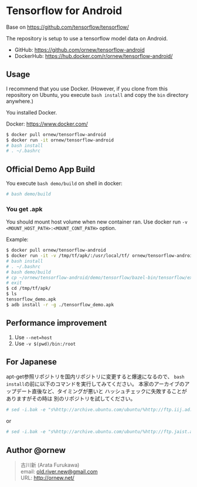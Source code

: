 # Tensorflow for Android

Base on https://github.com/tensorflow/tensorflow/

The repository is setup to use a tensorflow model data on Android.

- GitHub: https://github.com/ornew/tensorflow-android
- DockerHub: https://hub.docker.com/r/ornew/tensorflow-android/

## Usage

I recommend that you use Docker. (However, if you clone from this repository
on Ubuntu, you execute `bash install` and copy the `bin` directory anywhere.)

You installed Docker.

Docker: https://www.docker.com/

```sh
$ docker pull ornew/tensorflow-android
$ docker run -it ornew/tensorflow-android
# bash install
# . ~/.bashrc
```

## Official Demo App Build

You execute `bash demo/build` on shell in docker:

```sh
# bash demo/build
```

### You get .apk

You should mount host volume when new container ran. Use docker run `-v <MOUNT_HOST_PATH>:<MOUNT_CONT_PATH>` option.

Example:

```sh
$ docker pull ornew/tensorflow-android
$ docker run -it -v /tmp/tf/apk/:/usr/local/tf/ ornew/tensorflow-android
# bash install
# . ~/.bashrc
# bash demo/build
# cp ~/ornew/tensorflow-android/demo/tensorflow/bazel-bin/tensorflow/examples/android/tensorflow_demo.apk /usr/local/tf/
# exit
$ cd /tmp/tf/apk/
$ ls
tensorflow_demo.apk
$ adb install -r -g ./tensorflow_demo.apk
```

## Performance improvement

1. Use `--net=host`
2. Use `-v $(pwd)/bin:/root`

## For Japanese
apt-get参照リポジトリを国内リポジトリに変更すると爆速になるので、
`bash install`の前に以下のコマンドを実行してみてください。
本家のアーカイブのアップデート直後など、タイミングが悪いと
ハッシュチェックに失敗することがありますがその時は
別のリポジトリを試してください。

```sh
# sed -i.bak -e "s%http://archive.ubuntu.com/ubuntu/%http://ftp.iij.ad.jp/pub/linux/ubuntu/archive/%g" /etc/apt/sources.list
```

or

```sh
# sed -i.bak -e "s%http://archive.ubuntu.com/ubuntu/%http://ftp.jaist.ac.jp/pub/Linux/ubuntu/%g" /etc/apt/sources.list
```

## Author @ornew

> 古川新 (Arata Furukawa)  
> email: old.river.new@gmail.com  
> URL: http://ornew.net/
